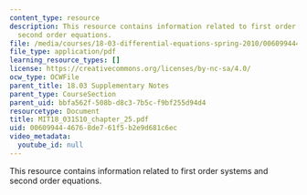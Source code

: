 ```yaml
---
content_type: resource
description: This resource contains information related to first order systems and
  second order equations.
file: /media/courses/18-03-differential-equations-spring-2010/0060994446768de761f5b2e9d681c6ec_MIT18_031S10_chapter_25.pdf
file_type: application/pdf
learning_resource_types: []
license: https://creativecommons.org/licenses/by-nc-sa/4.0/
ocw_type: OCWFile
parent_title: 18.03 Supplementary Notes
parent_type: CourseSection
parent_uid: bbfa562f-508b-d8c3-7b5c-f9bf255d94d4
resourcetype: Document
title: MIT18_031S10_chapter_25.pdf
uid: 00609944-4676-8de7-61f5-b2e9d681c6ec
video_metadata:
  youtube_id: null
---
```

This resource contains information related to first order systems and second order equations.
